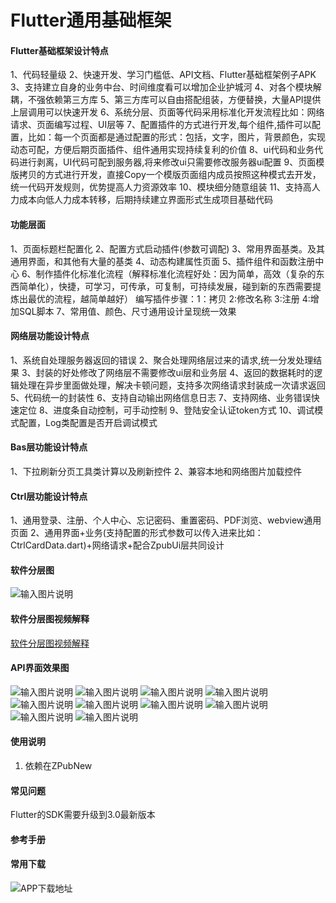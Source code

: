 # Flutter通用基础框架

#### Flutter基础框架设计特点
1、代码轻量级
2、快速开发、学习门槛低、API文档、Flutter基础框架例子APK
3、支持建立自身的业务中台、时间维度看可以增加企业护城河
4、对各个模块解耦，不强依赖第三方库
5、第三方库可以自由搭配组装，方便替换，大量API提供上层调用可以快速开发
6、系统分层、页面等代码采用标准化开发流程比如：网络请求、页面编写过程、UI层等
7、配置插件的方式进行开发,每个组件,插件可以配置，比如：每一个页面都是通过配置的形式：包括，文字，图片，背景颜色，实现动态可配，方便后期页面插件、组件通用实现持续复利的价值
8、ui代码和业务代码进行剥离，UI代码可配到服务器,将来修改ui只需要修改服务器ui配置
9、页面模版拷贝的方式进行开发，直接Copy一个模版页面组内成员按照这种模式去开发，统一代码开发规则，优势提高人力资源效率
10、模块细分随意组装
11、支持高人力成本向低人力成本转移，后期持续建立界面形式生成项目基础代码


#### 功能层面
1、页面标题栏配置化
2、配置方式启动插件(参数可调配)
3、常用界面基类。及其通用界面，和其他有大量的基类
4、动态构建属性页面
5、插件组件和函数注册中心
6、制作插件化标准化流程（解释标准化流程好处：因为简单，高效（复杂的东西简单化），快捷，可学习，可传承，可复制，可持续发展，碰到新的东西需要提炼出最优的流程，越简单越好）
     编写插件步骤：1：拷贝 2:修改名称 3:注册 4:增加SQL脚本
7、常用值、颜色、尺寸通用设计呈现统一效果


#### 网络层功能设计特点
1、系统自处理服务器返回的错误
2、聚合处理网络层过来的请求,统一分发处理结果
3、封装的好处修改了网络层不需要修改ui层和业务层
4、返回的数据耗时的逻辑处理在异步里面做处理，解决卡顿问题，支持多次网络请求封装成一次请求返回
5、代码统一的封装性
6、支持自动输出网络信息日志
7、支持网络、业务错误快速定位
8、进度条自动控制，可手动控制
9、登陆安全认证token方式
10、调试模式配置，Log类配置是否开启调试模式


#### Bas层功能设计特点
1、下拉刷新分页工具类计算以及刷新控件
2、兼容本地和网络图片加载控件


#### Ctrl层功能设计特点
1、通用登录、注册、个人中心、忘记密码、重置密码、PDF浏览、webview通用页面
2、通用界面+业务(支持配置的形式参数可以传入进来比如：CtrlCardData.dart)+网络请求+配合ZpubUi层共同设计



#### 软件分层图
![输入图片说明](https://s1.ax1x.com/2022/06/11/XcBeAJ.png)


#### 软件分层图视频解释
[软件分层图视频解释](https://www.bilibili.com/video/BV1Ev4y1w7kZ/)


#### API界面效果图
![输入图片说明](https://img.wenhairu.com/images/2022/06/12/7Jkfq.jpg)
![输入图片说明](https://img.wenhairu.com/images/2022/06/12/7JQ2H.jpg)
![输入图片说明](https://img.wenhairu.com/images/2022/06/12/7JHSd.jpg)
![输入图片说明](https://img.wenhairu.com/images/2022/06/12/7JyDf.jpg)
![输入图片说明](https://img.wenhairu.com/images/2022/06/12/7J5Lo.jpg)
![输入图片说明](https://img.wenhairu.com/images/2022/06/12/7Jp03.jpg)
![输入图片说明](https://img.wenhairu.com/images/2022/06/12/7J1GK.jpg)
![输入图片说明](https://img.wenhairu.com/images/2022/06/12/7JG8g.jpg)
![输入图片说明](https://img.wenhairu.com/images/2022/06/12/7JuXj.jpg)
![输入图片说明](https://img.wenhairu.com/images/2022/06/12/7JaHU.jpg)


#### 使用说明
1. 依赖在ZPubNew


#### 常见问题
Flutter的SDK需要升级到3.0最新版本



#### 参考手册



#### 常用下载
![APP下载地址](https://www.pgyer.com/XPZd)

